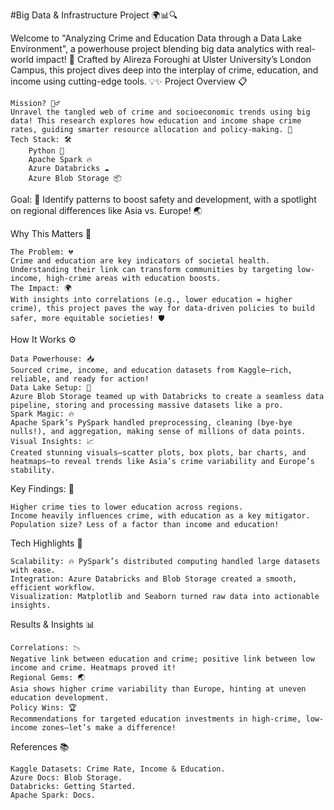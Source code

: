 #Big Data & Infrastructure Project 🌍📊🔍

Welcome to "Analyzing Crime and Education Data through a Data Lake Environment", a powerhouse project blending big data analytics with real-world impact! 🎯 Crafted by Alireza Foroughi at Ulster University’s London Campus, this project dives deep into the interplay of crime, education, and income using cutting-edge tools. 💡✨
Project Overview 📋

    Mission? 🕵️‍♂️
    Unravel the tangled web of crime and socioeconomic trends using big data! This research explores how education and income shape crime rates, guiding smarter resource allocation and policy-making. 🌱
    Tech Stack: 🛠️
        Python 🐍
        Apache Spark 🔥
        Azure Databricks ☁️
        Azure Blob Storage 📦
        
 Goal: 🎯
    Identify patterns to boost safety and development, with a spotlight on regional differences like Asia vs. Europe! 🌏

Why This Matters 🌟

    The Problem: 💔
    Crime and education are key indicators of societal health. Understanding their link can transform communities by targeting low-income, high-crime areas with education boosts.
    The Impact: 🌍
    With insights into correlations (e.g., lower education = higher crime), this project paves the way for data-driven policies to build safer, more equitable societies! 🛡️

How It Works ⚙️

    Data Powerhouse: 📥
    Sourced crime, income, and education datasets from Kaggle—rich, reliable, and ready for action!
    Data Lake Setup: 🌊
    Azure Blob Storage teamed up with Databricks to create a seamless data pipeline, storing and processing massive datasets like a pro.
    Spark Magic: 🔥
    Apache Spark’s PySpark handled preprocessing, cleaning (bye-bye nulls!), and aggregation, making sense of millions of data points.
    Visual Insights: 📈
    Created stunning visuals—scatter plots, box plots, bar charts, and heatmaps—to reveal trends like Asia’s crime variability and Europe’s stability.
    
Key Findings: 🔎
    
    Higher crime ties to lower education across regions.
    Income heavily influences crime, with education as a key mitigator.
    Population size? Less of a factor than income and education!

Tech Highlights 🌟

    Scalability: 🔥 PySpark’s distributed computing handled large datasets with ease.
    Integration: Azure Databricks and Blob Storage created a smooth, efficient workflow.
    Visualization: Matplotlib and Seaborn turned raw data into actionable insights.

Results & Insights 📊

    Correlations: 📉
    Negative link between education and crime; positive link between low income and crime. Heatmaps proved it!
    Regional Gems: 🌏
    Asia shows higher crime variability than Europe, hinting at uneven education development.
    Policy Wins: 🏆
    Recommendations for targeted education investments in high-crime, low-income zones—let’s make a difference!

 References 📚

    Kaggle Datasets: Crime Rate, Income & Education.
    Azure Docs: Blob Storage.
    Databricks: Getting Started.
    Apache Spark: Docs.
